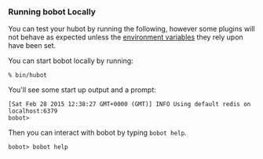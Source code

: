 ### Running bobot Locally

You can test your hubot by running the following, however some plugins will not
behave as expected unless the [environment variables](#configuration) they rely
upon have been set.

You can start bobot locally by running:

    % bin/hubot

You'll see some start up output and a prompt:

    [Sat Feb 28 2015 12:38:27 GMT+0000 (GMT)] INFO Using default redis on localhost:6379
    bobot>

Then you can interact with bobot by typing `bobot help`.

    bobot> bobot help
